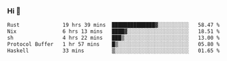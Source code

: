 ### Hi 👋

<!--START_SECTION:waka-->

```txt
Rust              19 hrs 39 mins  ██████████████▓░░░░░░░░░░   58.47 %
Nix               6 hrs 13 mins   ████▓░░░░░░░░░░░░░░░░░░░░   18.51 %
sh                4 hrs 22 mins   ███▒░░░░░░░░░░░░░░░░░░░░░   13.00 %
Protocol Buffer   1 hr 57 mins    █▒░░░░░░░░░░░░░░░░░░░░░░░   05.80 %
Haskell           33 mins         ▒░░░░░░░░░░░░░░░░░░░░░░░░   01.65 %
```

<!--END_SECTION:waka-->
